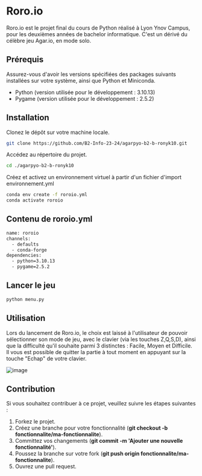 # Roro.io

Roro.io est le projet final du cours de Python réalisé à Lyon Ynov Campus, pour les deuxièmes années de bachelor informatique.
C'est un dérivé du célèbre jeu Agar.io, en mode solo.

## Prérequis

Assurez-vous d'avoir les versions spécifiées des packages suivants installées sur votre système, ainsi que Python et Miniconda.

- Python (version utilisée pour le développement : 3.10.13)
- Pygame (version utilisée pour le développement : 2.5.2)

## Installation

Clonez le dépôt sur votre machine locale.

```bash
git clone https://github.com/B2-Info-23-24/agarpyo-b2-b-ronyk10.git
```

Accédez au répertoire du projet.

```bash
cd ./agarpyo-b2-b-ronyk10
```

Créez et activez un environnement virtuel à partir d'un fichier d'import environnement.yml
```bash
conda env create -f roroio.yml
conda activate roroio
```

## Contenu de roroio.yml
```bash
name: roroio
channels:
  - defaults
  - conda-forge
dependencies:
  - python=3.10.13
  - pygame=2.5.2
```

## Lancer le jeu
```bash
python menu.py
```

## Utilisation
Lors du lancement de Roro.io, le choix est laissé à l'utilisateur de pouvoir sélectionner son mode de jeu, avec le clavier (via les touches Z,Q,S,D), ainsi que la difficulté qu'il souhaite parmi 3 distinctes : 
Facile, Moyen et Difficile. 
Il vous est possible de quitter la partie à tout moment en appuyant sur la touche "Echap" de votre clavier.

![image](https://github.com/B2-Info-23-24/agarpyo-b2-b-ronyk10/assets/115625855/010f3c2c-9ff6-473a-84c5-e216178bfb0a)


## Contribution

Si vous souhaitez contribuer à ce projet, veuillez suivre les étapes suivantes :

1. Forkez le projet.
2. Créez une branche pour votre fonctionnalité (**git checkout -b fonctionnalite/ma-fonctionnalite**).
3. Committez vos changements (**git commit -m 'Ajouter une nouvelle fonctionnalité'**).
4. Poussez la branche sur votre fork (**git push origin fonctionnalite/ma-fonctionnalite**).
5. Ouvrez une pull request.


